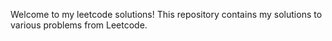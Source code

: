 Welcome to my leetcode solutions! This repository contains my solutions to various problems from Leetcode.
